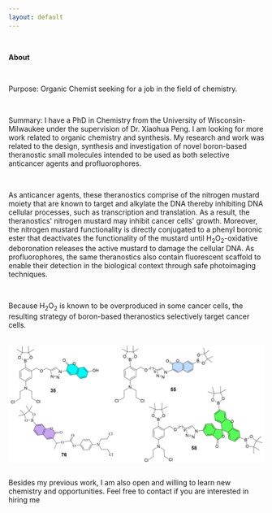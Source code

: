 ```yaml
---
layout: default
---
```


<Br>

**About** <br>

<Br>

Purpose: Organic Chemist seeking for a job in the field of chemistry.

<Br>

 Summary: I have a PhD in Chemistry from the University of Wisconsin-Milwaukee under the supervision of Dr. Xiaohua Peng. I am looking for more work related to organic chemistry and synthesis. My research and work was related to the design, synthesis and investigation of novel boron-based theranostic small molecules intended to be used as both selective anticancer agents and profluorophores. 

<Br>

 As anticancer agents, these theranostics comprise of the nitrogen mustard moiety that are known to target and alkylate the DNA thereby inhibiting DNA cellular processes, such as transcription and translation. As a result, the theranostics' nitrogen mustard may inhibit cancer cells' growth. Moreover, the nitrogen mustard functionality is directly conjugated to a phenyl boronic ester that deactivates the functionality of the mustard until H<sub>2</sub>O<sub>2</sub>-oxidative deboronation releases the active mustard to damage the cellular DNA. As profluorophores, the same theranostics also contain fluorescent scaffold to enable their detection in the biological context through safe photoimaging techniques.
 
<Br>

 Because H<sub>2</sub>O<sub>2</sub> is known to be overproduced in some cancer cells, the resulting strategy of boron-based theranostics selectively target cancer cells.

<Br>

 <html>
<head>
    <style>
        * {
            margin: 0;
            padding: 0;
        }
        .imgbox {
            display: grid;
            height: 100%;
        }
        .center-fit {
            max-width: 100%;
            max-height: 100vh;
            margin: auto;
        }
    </style>
</head>
<body>
<div class="imgbox">
    <img class="center-fit" src='theranostic-compounds.png'>
</div>
</body>
</html>

<Br>

 Besides my previous work, I am also open and willing to learn new chemistry and opportunities. Feel free to contact if you are interested in hiring me
 
<Br>
